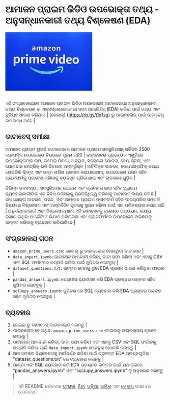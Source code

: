 # ଆମାଜନ ପ୍ରାଇମ ଭିଡିଓ ଉପଭୋକ୍ତା ତଥ୍ୟ - ଅନୁସନ୍ଧାନକାରୀ ତଥ୍ୟ ବିଶ୍ଳେଷଣ (EDA)

<img src="./apv_logo.jpg" alt="Logo" align="center">
<br><br>

ଏହି ସଂଗ୍ରହାଳୟରେ ଆମାଜନ ପ୍ରାଇମ ଭିଡିଓ ଉପଭୋକ୍ତା ଡାଟାବେସରେ ଅନୁସନ୍ଧାନକାରୀ ତଥ୍ୟ ବିଶ୍ଳେଷଣ ବା ଏକ୍ସପ୍ଲୋରେଟୋରୀ ଡାଟା ଆନାଲିସିସ୍ (EDA) କରିବା ପାଇଁ ତଥ୍ୟ ଏବଂ ସ୍କ୍ରିପ୍ଟ ଧାରଣ କରିଥାଏ | [କେଗଲ୍] (https://rb.gy/j1q1sg) ରୁ ଡାଉନଲୋଡ୍ ପାଇଁ ଡାଟାବେସ୍ ଉପଲବ୍ଧ ଅଟେ |

## ଡାଟାବେସ୍ ସମୀକ୍ଷା

ଆମାଜନ ପ୍ରାଇମ ୟୁଜର୍ସ ଡାଟାବେସରେ ଆମାଜନ ପ୍ରାଇମ ସବସ୍କ୍ରିପସନ୍ ସର୍ଭିସର 2500 କାଳ୍ପନିକ ଉପଭୋକ୍ତା ବିଷୟରେ ସୂଚନା ରହିଛି | ଡାଟାସେଟର ପ୍ରତ୍ୟେକ ଏଣ୍ଟ୍ରିରେ ଉପଭୋକ୍ତାଙ୍କ ନାମ, ଇମେଲ୍ ଠିକଣା, ଅବସ୍ଥାନ, ସଦସ୍ୟତା ଯୋଜନା, ଦେୟ ସୂଚନା, ଏବଂ ଯୋଗଦାନ ମେଟ୍ରିକ୍ ଭଳି ବିବରଣୀ ଅନ୍ତର୍ଭୁକ୍ତ | ଅତିରିକ୍ତ ଭାବରେ, ଡେମୋଗ୍ରାଫିକ୍ ତଥ୍ୟ ଯେପରିକି ଲିଙ୍ଗ ଏବଂ ଜନ୍ମ ତାରିଖ ପ୍ରଦାନ କରାଯାଇଥାଏ, ଉପଭୋକ୍ତା ପସନ୍ଦ ସହିତ ପ୍ଲାଟଫର୍ମକୁ ପ୍ରବେଶ କରିବାକୁ ବ୍ୟବହୃତ ପ୍ରିୟ ଧାରା ଏବଂ ଉପକରଣଗୁଡ଼ିକ |

ବିଭିନ୍ନ ଜନସଂଖ୍ୟା, ସବସ୍କ୍ରିପସନ୍ ଯୋଜନା ଏବଂ ବ୍ୟବହାର ଢାଞ୍ଚା ସହିତ ପ୍ରାଇମ ବ୍ୟବହାରକାରୀଙ୍କ ଏକ ବିବିଧ ପରିସରକୁ ପ୍ରତିନିଧିତ୍ୱ କରିବାକୁ ଡାଟାସେଟ୍ ଲକ୍ଷ୍ୟ ରଖିଛି | ଉପଭୋକ୍ତା ଆଚରଣ, ପସନ୍ଦ, ଏବଂ ଆମାଜନ ପ୍ରାଇମ ପ୍ଲାଟଫର୍ମ ସହିତ ପାରସ୍ପରିକ ସମ୍ପର୍କ ବିଷୟରେ ବିଶ୍ଳେଷଣ ଏବଂ ଅନ୍ତର୍ନିହିତ ସୂଚନାକୁ ସୁଗମ କରିବା ପାଇଁ ଏହା ପରିକଳ୍ପନା କରାଯାଇଛି | ଅନୁସନ୍ଧାନକାରୀ ଏବଂ ବିଶ୍ଳେଷକମାନେ ଏହି ଡାଟାସେଟକୁ ଟ୍ରେଣ୍ଡ ଅଧ୍ୟୟନ, ଲକ୍ଷ୍ୟ ରଖାଯାଇଥିବା ମାର୍କେଟିଂ ଅଭିଯାନ ପରିଚାଳନା ଏବଂ ପ୍ଲାଟଫର୍ମରେ ଉପଭୋକ୍ତା ଅଭିଜ୍ଞତାକୁ ଉନ୍ନତ କରିବାକୁ ବ୍ୟବହାର କରିପାରିବେ |

## ସଂଗ୍ରହାଳୟ ଗଠନ

- `amazon_prime_users.csv`: କେଗଲ୍ ରୁ ଡାଉନଲୋଡ୍ ହୋଇଥିବା ଡାଟାସେଟ୍ |
- `data_import.ipynb`: ଡାଟାସେଟ ଆମଦାନୀ କରିବା, ଡାଟା ସଫା କରିବା ଏବଂ ଏହାକୁ CSV ଏବଂ SQL ଫର୍ମାଟରେ ରପ୍ତାନି କରିବା ପାଇଁ ଜୁପିଟର ନୋଟବୁକ୍ |
- `dataset_questions.txt`: ଉତ୍ତର ହେବାକୁ ଥିବା EDA ପ୍ରଶ୍ନ ଧାରଣ କରିଥିବା ଫାଇଲ |
- `pandas_answers.ipynb`: ପେଣ୍ଡାସ ବ୍ୟବହାର କରି EDA ପ୍ରଶ୍ନର ଉତ୍ତର ସହିତ ଜୁପିଟର ନୋଟବୁକ୍ |
- `sqlJupy_answers.ipynb`: ଜୁପିଟର ରେ SQL ବ୍ୟବହାର କରି EDA ପ୍ରଶ୍ନର ଉତ୍ତର ସହିତ ଜୁପିଟର ନୋଟବୁକ୍ |

## ବ୍ୟବହାର

1. [କେଗଲ୍](https://rb.gy/j1q1sg) ରୁ ଡାଟାବେସ୍ ଡାଉନଲୋଡ୍ କରନ୍ତୁ  |
2. ଡାଉନଲୋଡ୍ ହୋଇଥିବା `amazon_prime_users.csv` ଫାଇଲକୁ ସଂଗ୍ରହାଳୟ ମୂଳରେ ରଖନ୍ତୁ |
3. ଡାଟାସେଟ୍ ଆମଦାନୀ କରିବା, ଡାଟା ସଫା କରିବା ଏବଂ ଏହାକୁ CSV ଏବଂ SQL ଫର୍ମାଟକୁ ରପ୍ତାନି କରିବା ପାଇଁ `data_import.ipynb` ନୋଟବୁକ୍ ଖୋଲକି ଚଲାନ୍ତୁ |
4. ଆପଣଙ୍କର ବିଶ୍ଳେଷଣକୁ ମାର୍ଗଦର୍ଶନ କରିବା ପାଇଁ ପ୍ରଦତ୍ତ EDA ପ୍ରଶ୍ନଗୁଡିକ "dataset_questions.txt" ରେ ବ୍ୟବହାର କରନ୍ତୁ |
5. ପାଣ୍ଡା ଏବଂ SQL ବ୍ୟବହାର କରି EDA ପ୍ରଶ୍ନର ଉତ୍ତର ପାଇଁ ଯଥାକ୍ରମେ “pandas_answers.ipynb” ଏବଂ “sqlJupy_answers.ipynb” କୁ ଅନୁସରଣ କରନ୍ତୁ |


> ଏହି README ବର୍ତ୍ତମାନ [ଇଂରାଜୀ](README.md), [ହିନ୍ଦୀ](./readme_docs/README.hi.md), [ଓଡ଼ିଆ](./README.or.md), [ତାମିଲ](./README.ta.md) ଏବଂ [ତେଲୁଗୁ](./README.te.md) ଭାଷା ରେ ଉପଲବ୍ଧ |
